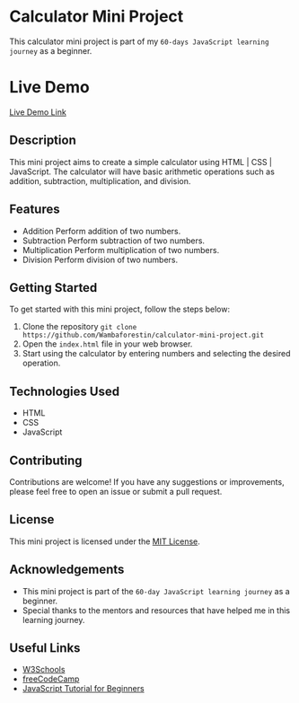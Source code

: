 # Calculator Mini Project

This calculator mini project is part of my `60-days JavaScript learning journey` as a beginner.

# Live Demo
[Live Demo Link](https://wambaforestin.github.io/calculator-mini-project/)

## Description

This mini project aims to create a simple calculator using HTML | CSS | JavaScript. The calculator will have basic arithmetic operations such as addition, subtraction, multiplication, and division.

## Features

- Addition Perform addition of two numbers.
- Subtraction Perform subtraction of two numbers.
- Multiplication Perform multiplication of two numbers.
- Division Perform division of two numbers.

## Getting Started

To get started with this mini project, follow the steps below:

1. Clone the repository `git clone https://github.com/Wambaforestin/calculator-mini-project.git`
2. Open the `index.html` file in your web browser.
3. Start using the calculator by entering numbers and selecting the desired operation.

## Technologies Used

- HTML
- CSS
- JavaScript

## Contributing

Contributions are welcome! If you have any suggestions or improvements, please feel free to open an issue or submit a pull request.

## License

This mini project is licensed under the [MIT License](LICENSE).

## Acknowledgements

- This mini project is part of the `60-day JavaScript learning journey` as a beginner.
- Special thanks to the mentors and resources that have helped me in this learning journey.

## Useful Links

- [W3Schools](https://www.w3schools.com/)
- [freeCodeCamp](https://www.freecodecamp.org/)
- [JavaScript Tutorial for Beginners](https://www.youtube.com/watch?v=PkZNo7MFNFg)
